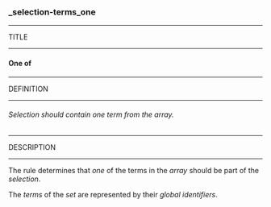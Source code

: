 ### _selection-terms_one



------
TITLE

------

#### One of



------
DEFINITION

------

###### Selection should contain one term from the array.



------
DESCRIPTION

------

The rule determines that *one* of the terms in the *array* should be part of the *selection*.

The *terms* of the *set* are represented by their *global identifiers*.